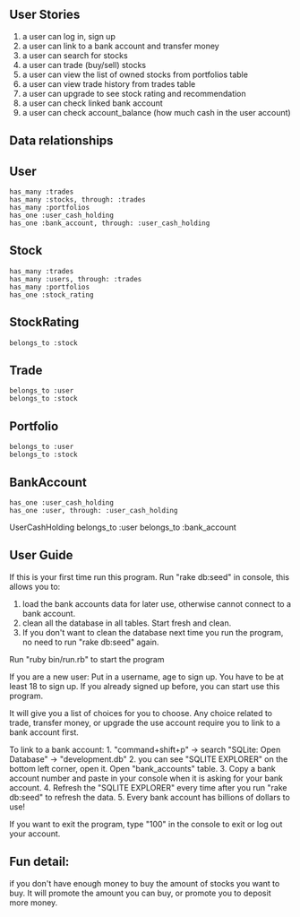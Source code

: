 
## User Stories
1. a user can log in, sign up
2. a user can link to a bank account and transfer money
2. a user can search for stocks
3. a user can trade (buy/sell) stocks
6. a user can view the list of owned stocks from portfolios table
7. a user can view trade history from trades table
8. a user can upgrade to see stock rating and recommendation
9. a user can check linked bank account
10. a user can check account_balance (how much cash in the user account)

## Data relationships

## User
    has_many :trades
    has_many :stocks, through: :trades
    has_many :portfolios
    has_one :user_cash_holding
    has_one :bank_account, through: :user_cash_holding

## Stock
    has_many :trades
    has_many :users, through: :trades
    has_many :portfolios
    has_one :stock_rating

## StockRating
    belongs_to :stock

## Trade
    belongs_to :user
    belongs_to :stock

## Portfolio
    belongs_to :user
    belongs_to :stock

## BankAccount
    has_one :user_cash_holding
    has_one :user, through: :user_cash_holding

UserCashHolding
    belongs_to :user
    belongs_to :bank_account

## User Guide

If this is your first time run this program. Run "rake db:seed" in console, this allows you to: 
  1. load the bank accounts data for later use, otherwise cannot connect to a bank account. 
  2. clean all the database in all tables. Start fresh and clean.
  3. If you don't want to clean the database next time you run the program, no need to run "rake db:seed" again.

Run "ruby bin/run.rb" to start the program

If you are a new user: Put in a username, age to sign up. You have to be at least 18 to sign up. 
If you already signed up before, you can start use this program.

It will give you a list of choices for you to choose. Any choice related to trade, transfer money, or upgrade the use account require you to link to a bank account first.

To link to a bank account:
    1. "command+shift+p"  -> search "SQLite: Open Database" -> "development.db"
    2. you can see "SQLITE EXPLORER" on the bottom left corner, open it. Open "bank_accounts" table.
    3. Copy a bank account number and paste in your console when it is asking for your bank account.
    4. Refresh the "SQLITE EXPLORER" every time after you run "rake db:seed" to refresh the data.
    5. Every bank account has billions of dollars to use!

If you want to exit the program, type "100" in the console to exit or log out your account.

## Fun detail: 
if you don't have enough money to buy the amount of stocks you want to buy. It will promote the amount you can buy, or promote you to deposit more money.






  
